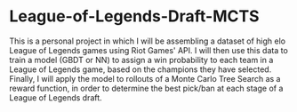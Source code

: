 # League-of-Legends-Draft-MCTS
This is a personal project in which I will be assembling a dataset of high elo League of Legends games using Riot Games' API. I will then use this data to train a model (GBDT or NN) to assign a win probability to each team in a League of Legends game, based on the champions they have selected. Finally, I will apply the model to rollouts of a Monte Carlo Tree Search as a reward function, in order to determine the best pick/ban at each stage of a League of Legends draft.
